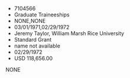 * 7104566
* Graduate Traineeships
* NONE,NONE
* 03/01/1971,02/29/1972
* Jeremy Taylor, William Marsh Rice University
* Standard Grant
*   name not available
* 02/29/1972
* USD 118,656.00

NONE